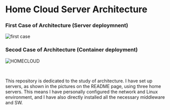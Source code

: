 # Home Cloud Server Architecture

### First Case of Architecture (Server deploymnent)
![first case](https://github.com/taehyuklee/InfraArchitecture/assets/89365465/f6cfc4df-c1b4-40be-9b6f-a71552aa9771)


### Secod Case of Architecture (Container deployment)
![HOMECLOUD](https://github.com/taehyuklee/InfraArchitecture/assets/89365465/562b829f-26c7-45f5-b8b5-96fff6abb50c)

&nbsp; &nbsp;

This repository is dedicated to the study of architecture. I have set up servers, as shown in the pictures on the README page, using three home servers. This means I have personally configured the network and Linux environment, and I have also directly installed all the necessary middleware and SW.
